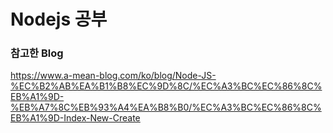 # Nodejs 공부

### 참고한 Blog
https://www.a-mean-blog.com/ko/blog/Node-JS-%EC%B2%AB%EA%B1%B8%EC%9D%8C/%EC%A3%BC%EC%86%8C%EB%A1%9D-%EB%A7%8C%EB%93%A4%EA%B8%B0/%EC%A3%BC%EC%86%8C%EB%A1%9D-Index-New-Create
